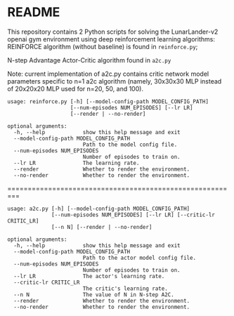 # README
This repository contains 2 Python scripts for solving the LunarLander-v2 openai gym environment using deep reinforcement learning algorithms: REINFORCE algorithm (without baseline) is found in `reinforce.py`; 

N-step Advantage Actor-Critic algorithm found in `a2c.py`

Note: current implementation of a2c.py contains critic network model parameters specific to n=1 a2c algorithm (namely, 30x30x30 MLP instead of 20x20x20 MLP used for n=20, 50, and 100).

```
usage: reinforce.py [-h] [--model-config-path MODEL_CONFIG_PATH]
                    [--num-episodes NUM_EPISODES] [--lr LR]
                    [--render | --no-render]

optional arguments:
  -h, --help            show this help message and exit
  --model-config-path MODEL_CONFIG_PATH
                        Path to the model config file.
  --num-episodes NUM_EPISODES
                        Number of episodes to train on.
  --lr LR               The learning rate.
  --render              Whether to render the environment.
  --no-render           Whether to render the environment.
```
=========================================================
```
usage: a2c.py [-h] [--model-config-path MODEL_CONFIG_PATH]
              [--num-episodes NUM_EPISODES] [--lr LR] [--critic-lr CRITIC_LR]
              [--n N] [--render | --no-render]

optional arguments:
  -h, --help            show this help message and exit
  --model-config-path MODEL_CONFIG_PATH
                        Path to the actor model config file.
  --num-episodes NUM_EPISODES
                        Number of episodes to train on.
  --lr LR               The actor's learning rate.
  --critic-lr CRITIC_LR
                        The critic's learning rate.
  --n N                 The value of N in N-step A2C.
  --render              Whether to render the environment.
  --no-render           Whether to render the environment.

```
